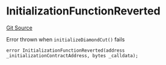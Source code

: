 # InitializationFunctionReverted
[Git Source](https://github.com/ubiquity/ubiquity-dollar/blob/940040226cc8480b0e7aa65d1592259dfcf013ef/src/dollar/libraries/LibDiamond.sol)

Error thrown when `initializeDiamondCut()` fails


```solidity
error InitializationFunctionReverted(address _initializationContractAddress, bytes _calldata);
```


